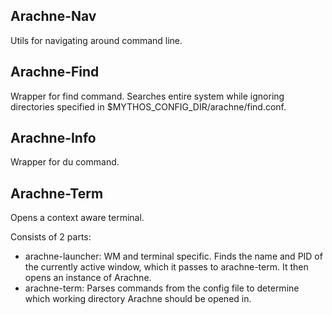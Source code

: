 ## Arachne-Nav
Utils for navigating around command line.

## Arachne-Find
Wrapper for find command. Searches entire system while ignoring directories specified in $MYTHOS_CONFIG_DIR/arachne/find.conf.

## Arachne-Info
Wrapper for du command.

## Arachne-Term
Opens a context aware terminal.

Consists of 2 parts: 
- arachne-launcher: WM and terminal specific. Finds the name and PID of the currently active window, which it passes to arachne-term. It then opens an instance of Arachne.
- arachne-term: Parses commands from the config file to determine which working directory Arachne should be opened in.

